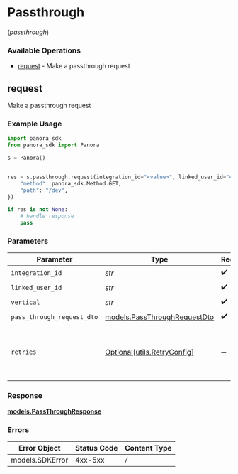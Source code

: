 # Passthrough
(*passthrough*)

### Available Operations

* [request](#request) - Make a passthrough request

## request

Make a passthrough request

### Example Usage

```python
import panora_sdk
from panora_sdk import Panora

s = Panora()


res = s.passthrough.request(integration_id="<value>", linked_user_id="<value>", vertical="<value>", pass_through_request_dto={
    "method": panora_sdk.Method.GET,
    "path": "/dev",
})

if res is not None:
    # handle response
    pass

```

### Parameters

| Parameter                                                             | Type                                                                  | Required                                                              | Description                                                           |
| --------------------------------------------------------------------- | --------------------------------------------------------------------- | --------------------------------------------------------------------- | --------------------------------------------------------------------- |
| `integration_id`                                                      | *str*                                                                 | :heavy_check_mark:                                                    | N/A                                                                   |
| `linked_user_id`                                                      | *str*                                                                 | :heavy_check_mark:                                                    | N/A                                                                   |
| `vertical`                                                            | *str*                                                                 | :heavy_check_mark:                                                    | N/A                                                                   |
| `pass_through_request_dto`                                            | [models.PassThroughRequestDto](../../models/passthroughrequestdto.md) | :heavy_check_mark:                                                    | N/A                                                                   |
| `retries`                                                             | [Optional[utils.RetryConfig]](../../models/utils/retryconfig.md)      | :heavy_minus_sign:                                                    | Configuration to override the default retry behavior of the client.   |


### Response

**[models.PassThroughResponse](../../models/passthroughresponse.md)**
### Errors

| Error Object    | Status Code     | Content Type    |
| --------------- | --------------- | --------------- |
| models.SDKError | 4xx-5xx         | */*             |

